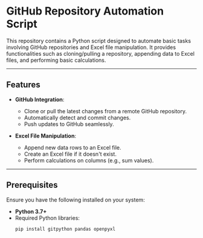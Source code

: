 # GitHub Repository Automation Script  

This repository contains a Python script designed to automate basic tasks involving GitHub repositories and Excel file manipulation. It provides functionalities such as cloning/pulling a repository, appending data to Excel files, and performing basic calculations.  

---

## Features  
- **GitHub Integration**:  
  - Clone or pull the latest changes from a remote GitHub repository.  
  - Automatically detect and commit changes.  
  - Push updates to GitHub seamlessly.  

- **Excel File Manipulation**:  
  - Append new data rows to an Excel file.  
  - Create an Excel file if it doesn't exist.  
  - Perform calculations on columns (e.g., sum values).  

---

## Prerequisites  
Ensure you have the following installed on your system:  
- **Python 3.7+**  
- Required Python libraries:  
  ```bash
  pip install gitpython pandas openpyxl
